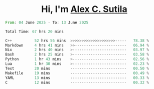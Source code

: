<h1 align="center">Hi, I'm <a href="https://github.com/alexsutila" target="blank">Alex C. Sutila</a></h1>

<!--START_SECTION:waka-->

```rust
From: 04 June 2025 - To: 13 June 2025

Total Time: 67 hrs 20 mins

C++          52 hrs 56 mins  >>>>>>>>>>>>>>>>>>>>-----   78.38 %
Markdown     4 hrs 41 mins   >>-----------------------   06.94 %
Nix          2 hrs 40 mins   >------------------------   03.97 %
Bash         2 hrs 25 mins   >------------------------   03.58 %
Python       1 hr 43 mins    >------------------------   02.56 %
Lua          1 hr 30 mins    >------------------------   02.23 %
Text         20 mins         -------------------------   00.50 %
Makefile     19 mins         -------------------------   00.49 %
YAML         13 mins         -------------------------   00.33 %
C            12 mins         -------------------------   00.32 %
```

<!--END_SECTION:waka-->
